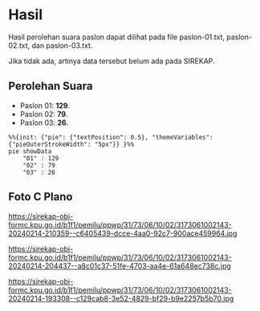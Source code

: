 # Hasil

Hasil perolehan suara paslon dapat dilihat pada file paslon-01.txt, paslon-02.txt, dan paslon-03.txt.

Jika tidak ada, artinya data tersebut belum ada pada SIREKAP.

## Perolehan Suara

 * Paslon 01: **129**.
 * Paslon 02: **79**.
 * Paslon 03: **26**.

```mermaid
%%{init: {"pie": {"textPosition": 0.5}, "themeVariables": {"pieOuterStrokeWidth": "5px"}} }%%
pie showData
    "01" : 129
    "02" : 79
    "03" : 26
```
## Foto C Plano

https://sirekap-obj-formc.kpu.go.id/b1f1/pemilu/ppwp/31/73/06/10/02/3173061002143-20240214-210359--c6405439-dcce-4aa0-92c7-900ace459964.jpg

https://sirekap-obj-formc.kpu.go.id/b1f1/pemilu/ppwp/31/73/06/10/02/3173061002143-20240214-204437--a8c01c37-51fe-4703-aa4e-61a648ec738c.jpg

https://sirekap-obj-formc.kpu.go.id/b1f1/pemilu/ppwp/31/73/06/10/02/3173061002143-20240214-193308--c129cab8-3e52-4829-bf29-b9e2257b5b70.jpg
